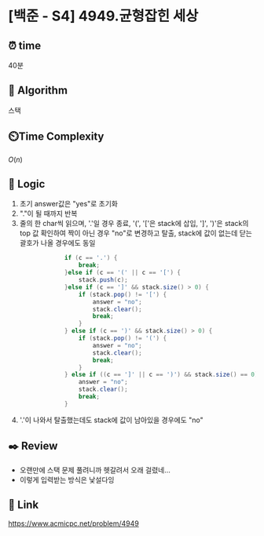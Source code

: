 # [백준 - S4] 4949.균형잡힌 세상

## ⏰  **time**
40분

## :pushpin: **Algorithm**
스택

## ⏲️**Time Complexity**
$O(n)$

## :round_pushpin: **Logic**
1. 초기 answer값은 "yes"로 초기화
2. "."이 될 때까지 반복
3. 줄의 한 char씩 읽으며, '.'일 경우 종료, '(', '['은 stack에 삽입, ']', ')'은 stack의 top 값 확인하여 짝이 아닌 경우 "no"로 변경하고 탈출, stack에 값이 없는데 닫는 괄호가 나올 경우에도 동일
```java
                if (c == '.') {
                    break; 
                }else if (c == '(' || c == '[') {
                    stack.push(c); 
                }else if (c == ']' && stack.size() > 0) {
                    if (stack.pop() != '[') {
                        answer = "no";
                        stack.clear();
                        break;
                    }
                } else if (c == ')' && stack.size() > 0) {
                    if (stack.pop() != '(') {
                        answer = "no";
                        stack.clear();
                        break;
                    }
                } else if ((c == ']' || c == ')') && stack.size() == 0) {
                    answer = "no";
                    stack.clear();
                    break;
                }
```
4. '.'이 나와서 탈출했는데도 stack에 값이 남아있을 경우에도 "no"

## :black_nib: **Review**
- 오랜만에 스택 문제 풀려니까 헷갈려서 오래 걸렸네...
- 이렇게 입력받는 방식은 낯설다잉
## 📡 Link
https://www.acmicpc.net/problem/4949
